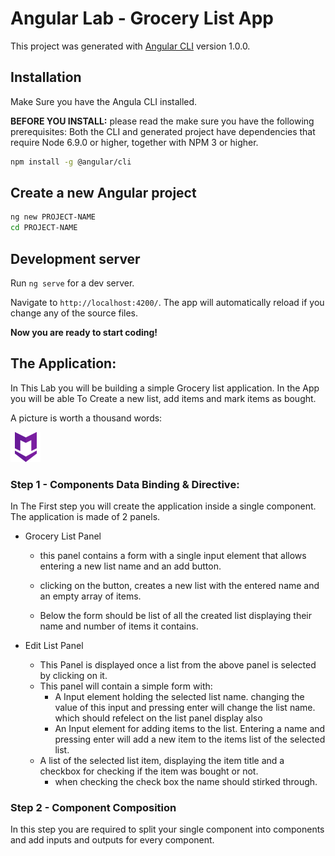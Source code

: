 # Angular Lab - Grocery List App

This project was generated with [Angular CLI](https://github.com/angular/angular-cli) version 1.0.0.

## Installation
Make Sure you have the Angula CLI installed.

**BEFORE YOU INSTALL:** please read the make sure you have the following prerequisites:
 Both the CLI and generated project have dependencies that require Node 6.9.0 or higher, together
 with NPM 3 or higher.

```bash
npm install -g @angular/cli
```

## Create a new Angular project

```bash
ng new PROJECT-NAME
cd PROJECT-NAME
```

## Development server

Run `ng serve` for a dev server. 

Navigate to `http://localhost:4200/`. The app will automatically reload if you change any of the source files.

**Now you are ready to start coding!**

## The Application:
In This Lab you will be building a simple Grocery list application.
In the App you will be able To Create a new list, add items and mark items as bought.

A picture is worth a thousand words:

![grocery app](https://github.com/adam-p/markdown-here/raw/master/src/common/images/icon48.png "Logo Title Text 1")


### Step 1 - Components Data Binding & Directive:
In The First step you will create the application inside a single component.
The application is made of 2 panels.

* Grocery List Panel 
  * this panel contains a form with a single input element that allows entering a new list name 
     and an add button.
    
  * clicking on the button, creates a new list with the entered name and an empty array of items.
  
  * Below the form should be list of all the created list displaying their name and number of items it contains.

* Edit List Panel
  * This Panel is displayed once a list from the above panel is selected by clicking on it.
  * This panel will contain a simple form with:
    * A Input element holding the selected list name.
    changing the value of this input and pressing enter will change the list name. which should refelect on the list panel display also
    * An Input element for adding items to the list.
    Entering a name and pressing enter will add a new item to the items list of the selected list.
  * A list of the selected list item, displaying the item title and a checkbox for checking if the item was bought or not.
    * when checking the check box the name should stirked through.

### Step 2 - Component Composition

In this step you are required to split your single component into components and add inputs and outputs for every component.


  
  
   
  
